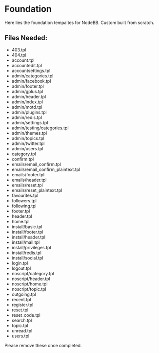 # Foundation
Here lies the foundation tempaltes for NodeBB. Custom built from scratch.

## Files Needed:

* 403.tpl
* 404.tpl
* account.tpl
* accountedit.tpl
* accountsettings.tpl
* admin/categories.tpl
* admin/facebook.tpl
* admin/footer.tpl
* admin/gplus.tpl
* admin/header.tpl
* admin/index.tpl
* admin/motd.tpl
* admin/plugins.tpl
* admin/redis.tpl
* admin/settings.tpl
* admin/testing/categories.tpl
* admin/themes.tpl
* admin/topics.tpl
* admin/twitter.tpl
* admin/users.tpl
* category.tpl
* confirm.tpl
* emails/email_confirm.tpl
* emails/email_confirm_plaintext.tpl
* emails/footer.tpl
* emails/header.tpl
* emails/reset.tpl
* emails/reset_plaintext.tpl
* favourites.tpl
* followers.tpl
* following.tpl
* footer.tpl
* header.tpl
* home.tpl
* install/basic.tpl
* install/footer.tpl
* install/header.tpl
* install/mail.tpl
* install/privileges.tpl
* install/redis.tpl
* install/social.tpl
* login.tpl
* logout.tpl
* noscript/category.tpl
* noscript/header.tpl
* noscript/home.tpl
* noscript/topic.tpl
* outgoing.tpl
* recent.tpl
* register.tpl
* reset.tpl
* reset_code.tpl
* search.tpl
* topic.tpl
* unread.tpl
* users.tpl

Please remove these once completed.
